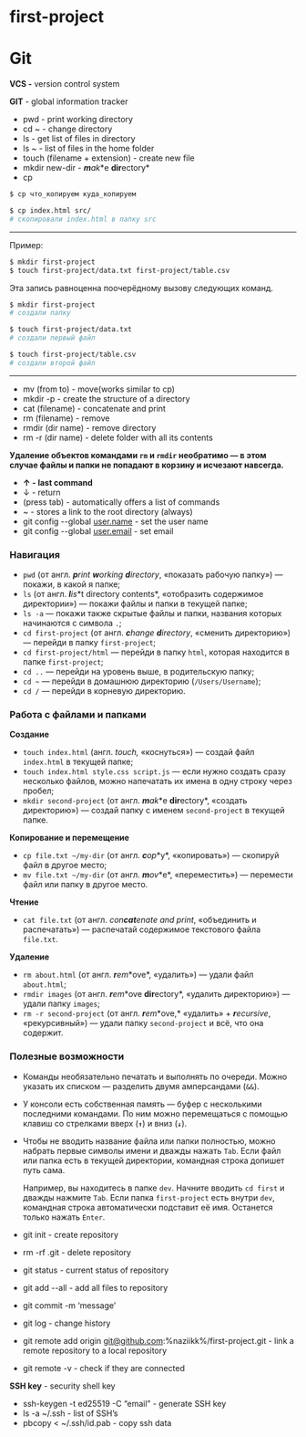 # first-project
# Git

**VCS -** version control system

**GIT** - global information tracker

- pwd - print working directory
- cd ~ - change directory
- ls - get list of files in directory
- ls ~ - list of files in the home folder
- touch (filename + extension) - create new file
- mkdir new-dir - ***m**a**k**e **dir**ectory*
- cp

```bash
$ cp что_копируем куда_копируем

$ cp index.html src/
# скопировали index.html в папку src
```
---
Пример:

```bash
$ mkdir first-project   
$ touch first-project/data.txt first-project/table.csv
```

Эта запись равноценна поочерёдному вызову следующих команд.

```bash
$ mkdir first-project  
# создали папку

$ touch first-project/data.txt
# создали первый файл

$ touch first-project/table.csv
# создали второй файл
```
---
- mv (from to) - move(works similar to cp)
- mkdir -p - create the structure of a directory
- cat (filename) - concatenate and print
- rm (filename) - remove
- rmdir (dir name) -  remove directory
- rm -r (dir name) - delete folder with all its contents

**Удаление объектов командами `rm` и `rmdir` необратимо — в этом случае файлы и папки не попадают в корзину и исчезают навсегда.**

- **↑ - last command**
- ↓ - return
- (press tab) - automatically offers a list of commands
- ~ - stores a link to the root directory (always)
- git config --global [user.name](http://user.name) - set the user name
- git config --global [user.email](http://user.email) - set email

### Навигация

- `pwd` (от англ. ***p**rint **w**orking **d**irectory*, «показать рабочую папку») — покажи, в какой я папке;
- `ls` (от англ. ***l**i**s**t directory contents*, «отобразить содержимое директории») — покажи файлы и папки в текущей папке;
- `ls -a` — покажи также скрытые файлы и папки, названия которых начинаются с символа `.`;
- `cd first-project` (от англ. ***c**hange **d**irectory*, «сменить директорию») — перейди в папку `first-project`;
- `cd first-project/html` — перейди в папку `html`, которая находится в папке `first-project`;
- `cd ..` — перейди на уровень выше, в родительскую папку;
- `cd ~` — перейди в домашнюю директорию (`/Users/Username`);
- `cd /` — перейди в корневую директорию.

### Работа с файлами и папками

**Создание**

- `touch index.html` (англ. *touch,* «коснуться») — создай файл `index.html` в текущей папке;
- `touch index.html style.css script.js` — если нужно создать сразу несколько файлов, можно напечатать их имена в одну строку через пробел;
- `mkdir second-project` (от англ. ***m**a**k**e **dir**ectory*, «создать директорию») — создай папку с именем `second-project` в текущей папке.

**Копирование и перемещение**

- `cp file.txt ~/my-dir` (от англ. ***c**o**p**y*, «копировать») — скопируй файл в другое место;
- `mv file.txt ~/my-dir` (от англ. ***m**o**v**e*, «переместить») — перемести файл или папку в другое место.

**Чтение**

- `cat file.txt` (от англ. *con**cat**enate and print*, «объединить и распечатать») — распечатай содержимое текстового файла `file.txt`.

**Удаление**

- `rm about.html` (от англ. ***r**e**m**ove*, «удалить») — удали файл `about.html`;
- `rmdir images` (от англ. ***r**e**m**ove **dir**ectory*, «удалить директорию») — удали папку `images`;
- `rm -r second-project` (от англ. ***r**e**m**ove,* «удалить» + ***r**ecursive*, «рекурсивный») — удали папку `second-project` и всё, что она содержит.

### Полезные возможности

- Команды необязательно печатать и выполнять по очереди. Можно указать их списком — разделить двумя амперсандами (`&&`).
- У консоли есть собственная память — буфер с несколькими последними командами. По ним можно перемещаться с помощью клавиш со стрелками вверх (**`↑`**) и вниз (**`↓`**).
- Чтобы не вводить название файла или папки полностью, можно набрать первые символы имени и дважды нажать `Tab`. Если файл или папка есть в текущей директории, командная строка допишет путь сама.
    
    Например, вы находитесь в папке `dev`. Начните вводить `cd first` и дважды нажмите `Tab`. Если папка `first-project` есть внутри `dev`, командная строка автоматически подставит её имя. Останется только нажать `Enter`.
    
- git init - create repository
- rm -rf .git - delete repository
- git status - current status of repository
- git add --all - add all files to repository
- git commit -m ‘message’
- git log - change history
- git remote add origin [git@github.com](mailto:git@github.com):%naziikk%/first-project.git  - link a remote repository to a local repository
- git remote -v - check if they are connected

**SSH key** - security shell key

- ssh-keygen -t ed25519 -C “email” - generate SSH key
- ls -a ~/.ssh - list of SSH’s
- pbcopy < ~/.ssh/id.pab - copy ssh data
